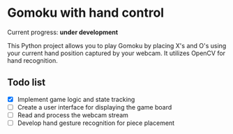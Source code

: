 # Gomoku with hand control

Current progress: __under development__

This Python project allows you to play Gomoku by placing X's and O's using your current hand position captured by your webcam. It utilizes OpenCV for hand recognition.

## Todo list

 - [x] Implement game logic and state tracking
 - [ ] Create a user interface for displaying the game board
 - [ ] Read and process the webcam stream
 - [ ] Develop hand gesture recognition for piece placement
